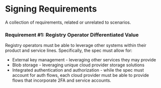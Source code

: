 # Signing Requirements

A collection of requirements, related or unrelated to scenarios.

### Requirement #1: Registry Operator Differentiated Value

Registry operators must be able to leverage other systems within their product and service lines. Specifically, the spec must allow for:

- External key management - leveraging other services they may provide
- Blob storage - leveraging unique cloud provider storage solutions
- Integrated authentication and authorization - while the spec must account for auth flows, each cloud provider must be able to provide flows that incorporate 2FA and service accounts.

